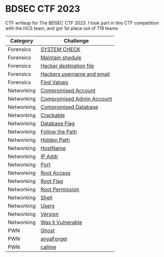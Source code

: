 # BDSEC CTF 2023
CTF writeup for The BDSEC CTF 2023. I took part in this CTF competition with the HCS team, and got 1st place out of 719 teams

| Category | Challenge |
| --- | --- |
| Forensics | [SYSTEM CHECK](/BDSec%20CTF%202023/SYSTEM%20CHECK/)
| Forensics | [Maintain shedule](/BDSec%20CTF%202023/Maintain%20shedule/)
| Forensics | [Hacker destination file](/BDSec%20CTF%202023/Hacker%20destination%20file/)
| Forensics | [Hackers username and email](/BDSec%20CTF%202023/Hackers%20username%20and%20email/)
| Forensics | [Find Values](/BDSec%20CTF%202023/Find%20Values/)
| Networking | [Compromised Account](/BDSec%20CTF%202023/Compromised%20Account/)
| Networking | [Compromised Admin Account](/BDSec%20CTF%202023/Compromised%20Admin%20Account/)
| Networking | [Compromised Database](/BDSec%20CTF%202023/Compromised%20Database/)
| Networking | [Crackable](/BDSec%20CTF%202023/Crackable/)
| Networking | [Database Flag](/BDSec%20CTF%202023/Database%20Flag/)
| Networking | [Follow the Path](/BDSec%20CTF%202023/Follow%20the%20Path/)
| Networking | [Hidden Path](/BDSec%20CTF%202023/Hidden%20Path)
| Networking | [HostName](/BDSec%20CTF%202023/HostName/)
| Networking | [IP Addr](/BDSec%20CTF%202023/IP%20Addr/)
| Networking | [Port](/BDSec%20CTF%202023/Port/)
| Networking | [Root Access](/BDSec%20CTF%202023/Root%20Access)
| Networking | [Root Flag](/BDSec%20CTF%202023/Root%20Flag/)
| Networking | [Root Permission](/BDSec%20CTF%202023/Root%20Permission/)
| Networking | [Shell](/BDSec%20CTF%202023/Shell/)
| Networking | [Users](/BDSec%20CTF%202023/Users/)
| Networking | [Version](/BDSec%20CTF%202023/Version/)
| Networking | [Was it Vulnerable](/BDSec%20CTF%202023/Was%20it%20Vulnerable/)
| PWN | [Ghost](/BDSec%20CTF%202023/Ghost/)
| PWN | [anyaForger](/BDSec%20CTF%202023/anyaForger/)
| PWN | [callme](/BDSec%20CTF%202023/callme/)
